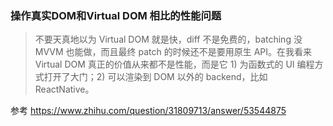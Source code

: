 ### 操作真实DOM和Virtual DOM 相比的性能问题
> 不要天真地以为 Virtual DOM 就是快，diff 不是免费的，batching 没 MVVM 也能做，而且最终 patch 的时候还不是要用原生 API。在我看来 Virtual DOM 真正的价值从来都不是性能，而是它 1) 为函数式的 UI 编程方式打开了大门；2) 可以渲染到 DOM 以外的 backend，比如 ReactNative。

参考 https://www.zhihu.com/question/31809713/answer/53544875